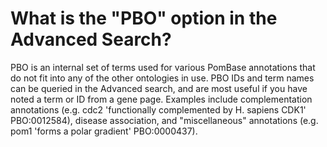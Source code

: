 # What is the "PBO" option in the Advanced Search?
<!-- pombase_categories: Querying/Searching,Using Ontologies -->

PBO is an internal set of terms used for various PomBase annotations
that do not fit into any of the other ontologies in use. PBO IDs and
term names can be queried in the Advanced search, and are most useful if
you have noted a term or ID from a gene page. Examples include
complementation annotations (e.g. cdc2 'functionally complemented by H.
sapiens CDK1' PBO:0012584), disease association, and "miscellaneous"
annotations (e.g. pom1 'forms a polar gradient' PBO:0000437).

